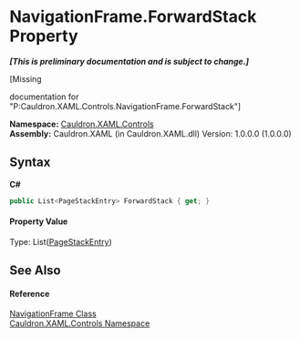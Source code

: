 # NavigationFrame.ForwardStack Property 
 _**\[This is preliminary documentation and is subject to change.\]**_

\[Missing <summary> documentation for "P:Cauldron.XAML.Controls.NavigationFrame.ForwardStack"\]

**Namespace:**&nbsp;<a href="N_Cauldron_XAML_Controls">Cauldron.XAML.Controls</a><br />**Assembly:**&nbsp;Cauldron.XAML (in Cauldron.XAML.dll) Version: 1.0.0.0 (1.0.0.0)

## Syntax

**C#**<br />
``` C#
public List<PageStackEntry> ForwardStack { get; }
```


#### Property Value
Type: List(<a href="T_Cauldron_XAML_Navigation_PageStackEntry">PageStackEntry</a>)

## See Also


#### Reference
<a href="T_Cauldron_XAML_Controls_NavigationFrame">NavigationFrame Class</a><br /><a href="N_Cauldron_XAML_Controls">Cauldron.XAML.Controls Namespace</a><br />